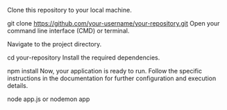 Clone this repository to your local machine.


git clone https://github.com/your-username/your-repository.git
Open your command line interface (CMD) or terminal.

Navigate to the project directory.


cd your-repository
Install the required dependencies.


npm install
Now, your application is ready to run. Follow the specific instructions in the documentation for further configuration and execution details.

node app.js or nodemon app
